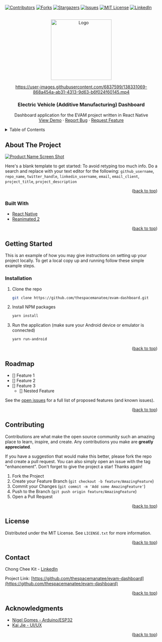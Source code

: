 <div id="top"></div>
<!--
*** Thanks for checking out the Best-README-Template. If you have a suggestion
*** that would make this better, please fork the repo and create a pull request
*** or simply open an issue with the tag "enhancement".
*** Don't forget to give the project a star!
*** Thanks again! Now go create something AMAZING! :D
-->



<!-- PROJECT SHIELDS -->
<!--
*** I'm using markdown "reference style" links for readability.
*** Reference links are enclosed in brackets [ ] instead of parentheses ( ).
*** See the bottom of this document for the declaration of the reference variables
*** for contributors-url, forks-url, etc. This is an optional, concise syntax you may use.
*** https://www.markdownguide.org/basic-syntax/#reference-style-links
-->
[![Contributors][contributors-shield]][contributors-url]
[![Forks][forks-shield]][forks-url]
[![Stargazers][stars-shield]][stars-url]
[![Issues][issues-shield]][issues-url]
[![MIT License][license-shield]][license-url]
[![LinkedIn][linkedin-shield]][linkedin-url]



<!-- PROJECT LOGO -->
<br />
<div align="center">
  <a href="https://github.com/thespacemanatee/evam-dashboard">
    <img src="https://user-images.githubusercontent.com/6837599/138331854-9dfa00b7-021b-4b2a-a48f-78b1f74af131.png" alt="Logo" width="200" height="200">
  </a>
  
https://user-images.githubusercontent.com/6837599/138331069-868a454a-ab31-4313-9d63-b6f024f60145.mp4

<h3 align="center">Electric Vehicle (Additive Manufacturing) Dashboard</h3>

  <p align="center">
    Dashboard application for the EVAM project written in React Native
    <br />
    <a href="https://github.com/thespacemanatee/evam-dashboard">View Demo</a>
    ·
    <a href="https://github.com/thespacemanatee/evam-dashboard/issues">Report Bug</a>
    ·
    <a href="https://github.com/thespacemanatee/evam-dashboard/issues">Request Feature</a>
  </p>
</div>



<!-- TABLE OF CONTENTS -->
<details>
  <summary>Table of Contents</summary>
  <ol>
    <li>
      <a href="#about-the-project">About The Project</a>
      <ul>
        <li><a href="#built-with">Built With</a></li>
      </ul>
    </li>
    <li>
      <a href="#getting-started">Getting Started</a>
      <ul>
        <li><a href="#prerequisites">Prerequisites</a></li>
        <li><a href="#installation">Installation</a></li>
      </ul>
    </li>
    <li><a href="#usage">Usage</a></li>
    <li><a href="#roadmap">Roadmap</a></li>
    <li><a href="#contributing">Contributing</a></li>
    <li><a href="#license">License</a></li>
    <li><a href="#contact">Contact</a></li>
    <li><a href="#acknowledgments">Acknowledgments</a></li>
  </ol>
</details>



<!-- ABOUT THE PROJECT -->
## About The Project

[![Product Name Screen Shot][product-screenshot]](https://example.com)

Here's a blank template to get started: To avoid retyping too much info. Do a search and replace with your text editor for the following: `github_username`, `repo_name`, `twitter_handle`, `linkedin_username`, `email`, `email_client`, `project_title`, `project_description`

<p align="right">(<a href="#top">back to top</a>)</p>



### Built With

* [React Native](https://reactnative.dev/)
* [Reanimated 2](https://docs.swmansion.com/react-native-reanimated/)

<p align="right">(<a href="#top">back to top</a>)</p>



<!-- GETTING STARTED -->
## Getting Started

This is an example of how you may give instructions on setting up your project locally.
To get a local copy up and running follow these simple example steps.


### Installation

1. Clone the repo
   ```sh
   git clone https://github.com/thespacemanatee/evam-dashboard.git
   ```
2. Install NPM packages
   ```sh
   yarn install
   ```
2. Run the application (make sure your Android device or emulator is connected)
   ```sh
   yarn run-android
   ```

<p align="right">(<a href="#top">back to top</a>)</p>


<!-- ROADMAP -->
## Roadmap

- [] Feature 1
- [] Feature 2
- [] Feature 3
    - [] Nested Feature

See the [open issues](https://github.com/thespacemanatee/evam-dashboard/issues) for a full list of proposed features (and known issues).

<p align="right">(<a href="#top">back to top</a>)</p>



<!-- CONTRIBUTING -->
## Contributing

Contributions are what make the open source community such an amazing place to learn, inspire, and create. Any contributions you make are **greatly appreciated**.

If you have a suggestion that would make this better, please fork the repo and create a pull request. You can also simply open an issue with the tag "enhancement".
Don't forget to give the project a star! Thanks again!

1. Fork the Project
2. Create your Feature Branch (`git checkout -b feature/AmazingFeature`)
3. Commit your Changes (`git commit -m 'Add some AmazingFeature'`)
4. Push to the Branch (`git push origin feature/AmazingFeature`)
5. Open a Pull Request

<p align="right">(<a href="#top">back to top</a>)</p>



<!-- LICENSE -->
## License

Distributed under the MIT License. See `LICENSE.txt` for more information.

<p align="right">(<a href="#top">back to top</a>)</p>



<!-- CONTACT -->
## Contact

Chong Chee Kit - [LinkedIn](https://www.linkedin.com/in/chee-kit/)

Project Link: [https://github.com/thespacemanatee/evam-dashboard](https://github.com/thespacemanatee/evam-dashboard)

<p align="right">(<a href="#top">back to top</a>)</p>



<!-- ACKNOWLEDGMENTS -->
## Acknowledgments

* [Nigel Gomes - Arduino/ESP32](https://github.com/yik3z)
* [Kai Jie - UI/UX]()

<p align="right">(<a href="#top">back to top</a>)</p>



<!-- MARKDOWN LINKS & IMAGES -->
<!-- https://www.markdownguide.org/basic-syntax/#reference-style-links -->
[contributors-shield]: https://img.shields.io/github/contributors/thespacemanatee/evam-dashboard.svg?style=for-the-badge
[contributors-url]: https://github.com/thespacemanatee/evam-dashboard/graphs/contributors
[forks-shield]: https://img.shields.io/github/forks/thespacemanatee/evam-dashboard.svg?style=for-the-badge
[forks-url]: https://github.com/thespacemanatee/evam-dashboard/network/members
[stars-shield]: https://img.shields.io/github/stars/thespacemanatee/evam-dashboard.svg?style=for-the-badge
[stars-url]: https://github.com/thespacemanatee/evam-dashboard/stargazers
[issues-shield]: https://img.shields.io/github/issues/thespacemanatee/evam-dashboard.svg?style=for-the-badge
[issues-url]: https://github.com/thespacemanatee/evam-dashboard/issues
[license-shield]: https://img.shields.io/github/license/thespacemanatee/evam-dashboard.svg?style=for-the-badge
[license-url]: https://github.com/thespacemanatee/evam-dashboard/blob/master/LICENSE.txt
[linkedin-shield]: https://img.shields.io/badge/-LinkedIn-black.svg?style=for-the-badge&logo=linkedin&colorB=555
[linkedin-url]: https://linkedin.com/in/chee-kit
[product-screenshot]: images/screenshot.png
